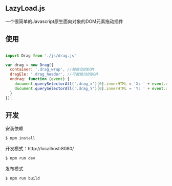 ## LazyLoad.js

一个很简单的Javascript原生面向对象的DOM元素拖动插件

## 使用
```js

import Drag from './js/drag.js'

var drag = new Drag({
  container: '.drag_wrap', //被拖动的DOM
  dragEle: '.drag_header', //可被拖动的DOM
  ondrag: function (event) {
    document.querySelectorAll('.drag_x')[0].innerHTML = 'X: ' + event.drag.x;
    document.querySelectorAll('.drag_Y')[0].innerHTML = 'Y: ' + event.drag.y;
  }
});

```
## 开发

安装依赖
```sh
$ npm install
```

开发模式：http://localhost:8080/
```sh
$ npm run dev
```

发布模式
```sh
$ npm run build
```
